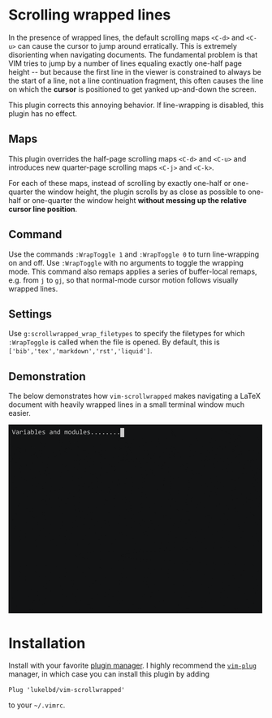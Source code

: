 # Scrolling wrapped lines
In the presence of wrapped lines, the default scrolling maps `<C-d>` and
`<C-u>` can cause
the cursor to jump around erratically. This is extremely disorienting
when navigating documents.
The fundamental problem is that VIM tries to
jump by a number of lines equaling exactly one-half page height
-- but because the first line in the viewer
is constrained to always be the start of a line, not a line continuation
fragment, this often causes the line on which the **cursor** is positioned
to get yanked up-and-down the screen.

This plugin corrects this annoying behavior. If line-wrapping is disabled, this
plugin has no effect.

## Maps
This plugin overrides the half-page scrolling maps `<C-d>` and `<C-u>` and
introduces new quarter-page scrolling maps `<C-j>` and `<C-k>`.

For each of these maps, instead of scrolling by exactly
one-half or one-quarter the window height, the plugin scrolls
by as close as possible to one-half or one-quarter
the window height **without messing up the relative cursor line position**.

## Command
Use the commands `:WrapToggle 1` and `:WrapToggle 0` to turn line-wrapping on and off. Use `:WrapToggle` with no arguments to toggle the wrapping mode. This command also remaps applies
a series of buffer-local remaps, e.g. from `j` to `gj`, so that normal-mode cursor motion
follows visually wrapped lines.

## Settings
Use `g:scrollwrapped_wrap_filetypes` to specify the
filetypes for which `:WrapToggle` is called when the file is opened.
By default, this is `['bib','tex','markdown','rst','liquid']`.

## Demonstration
The below demonstrates how `vim-scrollwrapped` makes navigating a LaTeX
document with heavily wrapped lines in a small terminal window much easier.

<!-- ![](rec.gif) -->
<img src="rec.gif" width="500">

# Installation
Install with your favorite [plugin manager](https://vi.stackexchange.com/questions/388/what-is-the-difference-between-the-vim-plugin-managers).
I highly recommend the [`vim-plug`](https://github.com/junegunn/vim-plug) manager,
in which case you can install this plugin by adding
```
Plug 'lukelbd/vim-scrollwrapped'
```
to your `~/.vimrc`.

